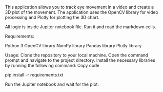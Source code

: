 This application allows you to track eye movement in a video and create a 3D plot of the movement. The application uses the OpenCV library for video processing and Plotly for plotting the 3D chart.

All logic is inside Jupiter notebook file. Run it and read the markdown cells.

Requirements:

Python 3
OpenCV library
NumPy library
Pandas library
Plotly library

Usage:
Clone the repository to your local machine.
Open the command prompt and navigate to the project directory.
Install the necessary libraries by running the following command:
Copy code

pip install -r requirements.txt

Run the Jupiter notebook and wait for the plot.
